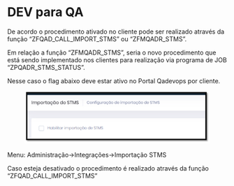 # DEV para QA

De acordo o procedimento ativado no cliente pode ser realizado através da função “ZFQAD\_CALL\_IMPORT\_STMS” ou “ZFMQADR\_STMS”.&#x20;

Em relação a função “ZFMQADR\_STMS”, seria o novo procedimento que está sendo implementado nos clientes para realização via programa de JOB “ZPQADR\_STMS\_STATUS”.&#x20;

Nesse caso o flag abaixo deve estar ativo no Portal Qadevops por cliente.&#x20;

<figure><img src="../.gitbook/assets/image (84).png" alt=""><figcaption></figcaption></figure>

&#x20;Menu: Administração->Integrações->Importação STMS&#x20;

Caso esteja desativado o procedimento é realizado através da função “ZFQAD\_CALL\_IMPORT\_STMS”&#x20;
